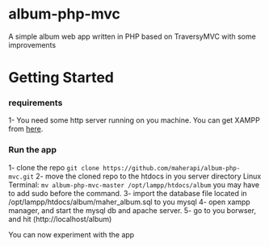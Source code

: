 # album-php-mvc
A simple album web app written in PHP based on TraversyMVC with some improvements 

# Getting Started

### requirements
1- You need some http server running on you machine. You can get XAMPP from [here](https://www.apachefriends.org/download.html "XAMPP Download").

### Run the app
1- clone the repo
```git clone https://github.com/maherapi/album-php-mvc.git```
2- move the cloned repo to the htdocs in you server directory
Linux Terminal:
```mv album-php-mvc-master /opt/lampp/htdocs/album```
you may have to add sudo before the command.
3- import the database file located in /opt/lampp/htdocs/album/maher_album.sql to you mysql
4- open xampp manager, and start the mysql db and apache server.
5- go to you borwser, and hit (http://localhost/album)

You can now experiment with the app


